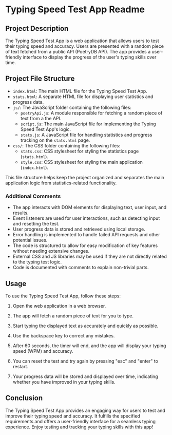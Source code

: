 # Typing Speed Test App Readme

## Project Description

The Typing Speed Test App is a web application that allows users to test their typing speed and accuracy. Users are presented with a random piece of text fetched from a public API (PoetryDB API). The app provides a user-friendly interface to display the progress of the user's typing skills over time.

## Project File Structure

- `index.html`: The main HTML file for the Typing Speed Test App.
- `stats.html`: A separate HTML file for displaying user statistics and progress data.
- `js/`: The JavaScript folder containing the following files:
  - `poetryApi.js`: A module responsible for fetching a random piece of text from a the API.
  - `script.js`: The main JavaScript file for implementing the Typing Speed Test App's logic.
  - `stats.js`: A JavaScript file for handling statistics and progress tracking on the `stats.html` page.
- `css/`: The CSS folder containing the following files:
  - `stats.css`: CSS stylesheet for styling the statistics page (`stats.html`).
  - `style.css`: CSS stylesheet for styling the main application (`index.html`).

This file structure helps keep the project organized and separates the main application logic from statistics-related functionality.

### Additional Comments

- The app interacts with DOM elements for displaying text, user input, and results.
- Event listeners are used for user interactions, such as detecting input and resetting the test.
- User progress data is stored and retrieved using local storage.
- Error handling is implemented to handle failed API requests and other potential issues.
- The code is structured to allow for easy modification of key features without needing extensive changes.
- External CSS and JS libraries may be used if they are not directly related to the typing test logic.
- Code is documented with comments to explain non-trivial parts.

## Usage

To use the Typing Speed Test App, follow these steps:

1. Open the web application in a web browser.

2. The app will fetch a random piece of text for you to type.

3. Start typing the displayed text as accurately and quickly as possible.

4. Use the backspace key to correct any mistakes.

5. After 60 seconds, the timer will end, and the app will display your typing speed (WPM) and accuracy.

6. You can reset the test and try again by pressing "esc" and "enter" to restart.

7. Your progress data will be stored and displayed over time, indicating whether you have improved in your typing skills.

## Conclusion

The Typing Speed Test App provides an engaging way for users to test and improve their typing speed and accuracy. It fulfills the specified requirements and offers a user-friendly interface for a seamless typing experience. Enjoy testing and tracking your typing skills with this app!